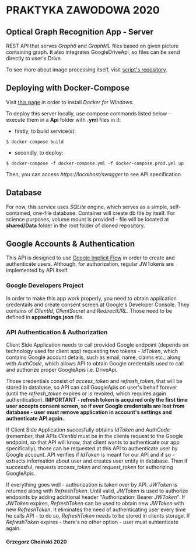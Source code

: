 # PRAKTYKA ZAWODOWA 2020

## Optical Graph Recognition App - Server

REST API that serves *Graph6* and *GraphML* files based on given picture containing graph. It also integrates GoogleDriveApi, so files can be send directly to user's Drive. 

To see more about image processing itself, visit [script's repository](https://github.com/Praktyka-Zawodowa-2020/optical_graph_recognition).

## Deploying with Docker-Compose

Visit [this page](https://docs.docker.com/docker-for-windows/install/) in order to install *Docker for Windows*.

To deploy this server locally, use compose commands listed below - execute them in a **Api** folder with **.yml** files in it:

- firstly, to build service(s):

`$ docker-compose build`

- secondly, to deploy:

`$ docker-compose -f docker-compose.yml -f docker-compose.prod.yml up`

Then, you can access *https://localhost/swagger* to see API specification.

## Database

For now, this service uses *SQLite* engine, which serves as a simple, self-contained, one-file database. Container will create db file by itself. For science purposes, volume mount is provided - file will be located at **shared/Data** folder in the root folder of cloned repository.

## Google Accounts & Authentication 

This API is designed to use [Google Implicit Flow](https://developers.google.com/identity/protocols/oauth2/javascript-implicit-flow) in order to create and authenticate users. Although, for authorization, regular JWTokens are implemented by API itself.

### Google Developers Project

In order to make this app work properly, you need to obtain application credentails and create consent screen at Google's Developer Console. They contains of *ClientId*, *ClientSecret* and *RedirectURL*. Those need to be defined in **appsettings.json** file. 

### API Authentication & Authorization

Client Side Application needs to call provided Google endpoint (depends on technology used for client app) requesting two tokens - *IdToken*, which contains Google account details, such as email, name, claims etc.; along with *AuthCode*, which allows API to obtain Google credentails used to call and authorize proper GoogleApis i.e. DriveApi. 

Those credentials consist of *access_token* and *refresh_token*,  that will be stored in database, so API can call GoogleApis on user's behalf forever (until the *refresh_token* expires or is revoked, which requires again authentication). **IMPORTANT - refresh token is acquired only the first time user accepts consent screen, so if ever Google credentails are lost from database - user must remove application in account's settings and authenticate API again.**. 

If Client Side Application succesfully obtains *IdToken* and *AuthCode* (remember, that APIs *ClientId* must be in the clients request to the Google endpoint, so that API will know, that client wants to authenticate our app specifically), those can be requested at this API to authenticate user by Google account. API verifies if *IdToken* is meant for our API and if so - extracts information about user and creates user entity in database. Then if successful, requests *access_token* and *request_token* for authorizing GoogleApis. 

If everything goes well - authorization is taken over by API. *JWToken* is returned along with *RefreshToken*. Until valid, *JWToken* is used to authorize endpoints by adding additional header "Authorization: Bearer *JWToken*". If *JWToken* expires, *RefreshToken* can be used to obtain new *JWToken* with new *RefreshToken*. It eliminates the need of authenticating user every time he calls API - to do so, *RefreshToken* needs to be stored in clients storage. If *RefreshToken* expires - there's no other option - user must auhtenticate again. 

#### Grzegorz Choiński 2020